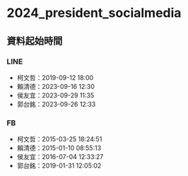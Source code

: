 # 2024_president_socialmedia
## 資料起始時間
### LINE
* 柯文哲：2019-09-12 18:00
* 賴清德：2023-09-16 12:30
* 侯友宜：2023-09-29 11:35
* 郭台銘：2023-09-26 12:33
### FB
* 柯文哲：2015-03-25 18:24:51
* 賴清德：2015-01-10 08:55:13
* 侯友宜：2016-07-04 12:33:27 
* 郭台銘：2019-01-31 12:05:02

